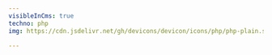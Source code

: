 ```yaml
---
visibleInCms: true
techno: php
img: https://cdn.jsdelivr.net/gh/devicons/devicon/icons/php/php-plain.svg

---
```

